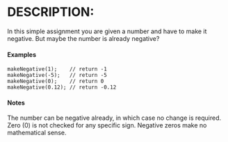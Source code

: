 # DESCRIPTION:

In this simple assignment you are given a number and have to make it negative. But maybe the number is already negative?

#### Examples

    makeNegative(1);    // return -1
    makeNegative(-5);   // return -5
    makeNegative(0);    // return 0
    makeNegative(0.12); // return -0.12

#### Notes

The number can be negative already, in which case no change is required.
Zero (0) is not checked for any specific sign. Negative zeros make no mathematical sense.
